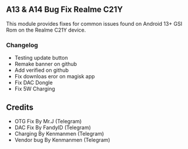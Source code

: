 ##  A13 & A14 Bug Fix Realme C21Y

This module provides fixes for common issues found on Android 13+ GSI Rom on the Realme C21Y device. 

### Changelog

- Testing update button
- Remake banner on github
- Add verified on github
- Fix downloas eror on magisk app
- Fix DAC Dongle
- Fix 5W Charging

## Credits
- OTG Fix By Mr.J (Telegram)
- DAC Fix By FandyID (Telegram)
- Charging By Kenmanmen (Telegram)
- Vendor bug By Kenmanmen (Telegram)